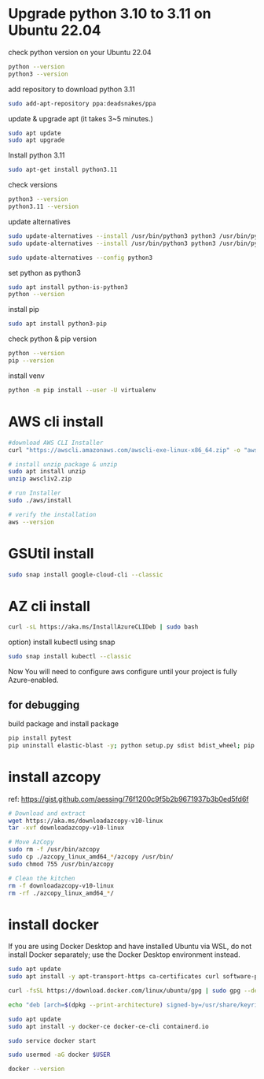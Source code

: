 # Upgrade python 3.10 to 3.11 on Ubuntu 22.04

check python version on your Ubuntu 22.04
```bash
python --version
python3 --version
```

add repository to download python 3.11
```bash
sudo add-apt-repository ppa:deadsnakes/ppa
```

update & upgrade apt (it takes 3~5 minutes.)
```bash
sudo apt update
sudo apt upgrade
```

Install python 3.11
```bash
sudo apt-get install python3.11
```

check versions
```bash
python3 --version
python3.11 --version
```

update alternatives
```bash
sudo update-alternatives --install /usr/bin/python3 python3 /usr/bin/python3.10 1
sudo update-alternatives --install /usr/bin/python3 python3 /usr/bin/python3.11 2

sudo update-alternatives --config python3
```

set python as python3
```bash
sudo apt install python-is-python3
python --version
```

install pip
```bash
sudo apt install python3-pip
```

check python & pip version
```bash
python --version
pip --version
```

install venv
```bash
python -m pip install --user -U virtualenv
```

# AWS cli install

```bash
#download AWS CLI Installer
curl "https://awscli.amazonaws.com/awscli-exe-linux-x86_64.zip" -o "awscliv2.zip"

# install unzip package & unzip
sudo apt install unzip
unzip awscliv2.zip

# run Installer
sudo ./aws/install

# verify the installation
aws --version
```

# GSUtil install
```bash
sudo snap install google-cloud-cli --classic
```

# AZ cli install
```bash
curl -sL https://aka.ms/InstallAzureCLIDeb | sudo bash
```

option) install kubectl using snap
```bash
sudo snap install kubectl --classic
```

Now You will need to configure aws configure until your project is fully Azure-enabled.


## for debugging

build package and install package
```bash
pip install pytest
pip uninstall elastic-blast -y; python setup.py sdist bdist_wheel; pip install dist/elastic_blast-0.0-py3-none-any.whl;
```


# install azcopy 
ref: https://gist.github.com/aessing/76f1200c9f5b2b9671937b3b0ed5fd6f

```bash
# Download and extract
wget https://aka.ms/downloadazcopy-v10-linux
tar -xvf downloadazcopy-v10-linux

# Move AzCopy
sudo rm -f /usr/bin/azcopy
sudo cp ./azcopy_linux_amd64_*/azcopy /usr/bin/
sudo chmod 755 /usr/bin/azcopy

# Clean the kitchen
rm -f downloadazcopy-v10-linux
rm -rf ./azcopy_linux_amd64_*/

```

# install docker
If you are using Docker Desktop and have installed Ubuntu via WSL, do not install Docker separately; use the Docker Desktop environment instead.
```bash
sudo apt update
sudo apt install -y apt-transport-https ca-certificates curl software-properties-common

curl -fsSL https://download.docker.com/linux/ubuntu/gpg | sudo gpg --dearmor -o /usr/share/keyrings/docker-archive-keyring.gpg

echo "deb [arch=$(dpkg --print-architecture) signed-by=/usr/share/keyrings/docker-archive-keyring.gpg] https://download.docker.com/linux/ubuntu $(lsb_release -cs) stable" | sudo tee /etc/apt/sources.list.d/docker.list > /dev/null

sudo apt update
sudo apt install -y docker-ce docker-ce-cli containerd.io

sudo service docker start

sudo usermod -aG docker $USER

docker --version

```
